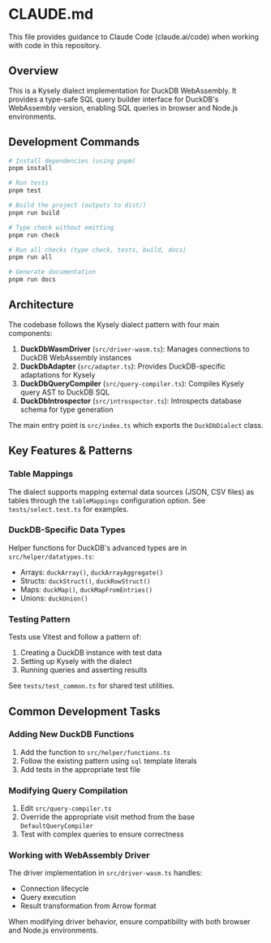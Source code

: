 # CLAUDE.md

This file provides guidance to Claude Code (claude.ai/code) when working with code in this repository.

## Overview

This is a Kysely dialect implementation for DuckDB WebAssembly. It provides a type-safe SQL query builder interface for DuckDB's WebAssembly version, enabling SQL queries in browser and Node.js environments.

## Development Commands

```bash
# Install dependencies (using pnpm)
pnpm install

# Run tests
pnpm test

# Build the project (outputs to dist/)
pnpm run build

# Type check without emitting
pnpm run check

# Run all checks (type check, tests, build, docs)
pnpm run all

# Generate documentation
pnpm run docs
```

## Architecture

The codebase follows the Kysely dialect pattern with four main components:

1. **DuckDbWasmDriver** (`src/driver-wasm.ts`): Manages connections to DuckDB WebAssembly instances
2. **DuckDbAdapter** (`src/adapter.ts`): Provides DuckDB-specific adaptations for Kysely
3. **DuckDbQueryCompiler** (`src/query-compiler.ts`): Compiles Kysely query AST to DuckDB SQL
4. **DuckDbIntrospector** (`src/introspector.ts`): Introspects database schema for type generation

The main entry point is `src/index.ts` which exports the `DuckDbDialect` class.

## Key Features & Patterns

### Table Mappings

The dialect supports mapping external data sources (JSON, CSV files) as tables through the `tableMappings` configuration option. See `tests/select.test.ts` for examples.

### DuckDB-Specific Data Types

Helper functions for DuckDB's advanced types are in `src/helper/datatypes.ts`:

- Arrays: `duckArray()`, `duckArrayAggregate()`
- Structs: `duckStruct()`, `duckRowStruct()`
- Maps: `duckMap()`, `duckMapFromEntries()`
- Unions: `duckUnion()`

### Testing Pattern

Tests use Vitest and follow a pattern of:

1. Creating a DuckDB instance with test data
2. Setting up Kysely with the dialect
3. Running queries and asserting results

See `tests/test_common.ts` for shared test utilities.

## Common Development Tasks

### Adding New DuckDB Functions

1. Add the function to `src/helper/functions.ts`
2. Follow the existing pattern using `sql` template literals
3. Add tests in the appropriate test file

### Modifying Query Compilation

1. Edit `src/query-compiler.ts`
2. Override the appropriate visit method from the base `DefaultQueryCompiler`
3. Test with complex queries to ensure correctness

### Working with WebAssembly Driver

The driver implementation in `src/driver-wasm.ts` handles:

- Connection lifecycle
- Query execution
- Result transformation from Arrow format

When modifying driver behavior, ensure compatibility with both browser and Node.js environments.
